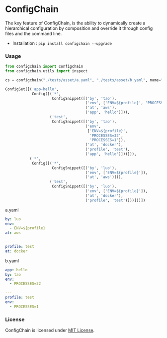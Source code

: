 # ConfigChain

The key feature of ConfigChain, is the ability to dynamically create a hierarchical configuration by composition and override it through config files and the command line. 

- Installation : `pip install configchain --upgrade`

### Usage

`````python
from configchain import configchain
from configchain.utils import inspect

cs = configchain("./tests/asset/a.yaml", "./tests/asset/b.yaml", name="app-${app}", profile="profile")

ConfigSet([('app-hello',
            Config([('*',
                     ConfigSnippet([('by', 'tao'),
                                    ('env', ['ENV=${profile}', 'PROCESSES=32']),
                                    ('at', 'aws'),
                                    ('app', 'hello')])),
                    ('test',
                     ConfigSnippet([('by', 'tao'),
                                    ('env',
                                     ['ENV=${profile}',
                                      'PROCESSES=32',
                                      'PROCESSES=1']),
                                    ('at', 'docker'),
                                    ('profile', 'test'),
                                    ('app', 'hello')]))])),
           ('*',
            Config([('*',
                     ConfigSnippet([('by', 'luo'),
                                    ('env', ['ENV=${profile}']),
                                    ('at', 'aws')])),
                    ('test',
                     ConfigSnippet([('by', 'luo'),
                                    ('env', ['ENV=${profile}']),
                                    ('at', 'docker'),
                                    ('profile', 'test')]))]))])
`````

a.yaml

```yaml
by: luo
env:
  - ENV=${profile}
at: aws

---
profile: test
at: docker
```

b.yaml

```yaml
app: hello
by: tao
env:
  - PROCESSES=32

---
profile: test
env:
  - PROCESSES=1
```

### License

ConfigChain is licensed under [MIT License](LICENSE).